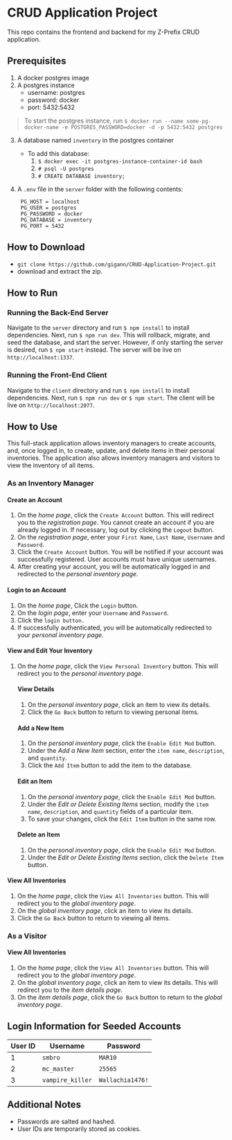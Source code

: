 # CRUD Application Project
This repo contains the frontend and backend for my Z-Prefix CRUD application.

## Prerequisites
1. A docker postgres image
2. A postgres instance
    - username: postgres
    - password: docker
    - port: 5432:5432
>To start the postgres instance, run `$ docker run --name some-pg-docker-name -e POSTGRES_PASSWORD=docker -d -p 5432:5432 postgres`
3. A database named `inventory` in the postgres container
    - To add this database:
        1. `$ docker exec -it postgres-instance-container-id bash`
        2. `# psql -U postgres`
        3. `# CREATE DATABASE inventory;`
4. A `.env` file in the `server` folder with the following contents:

        PG_HOST = localhost
        PG_USER = postgres
        PG_PASSWORD = docker
        PG_DATABASE = inventory
        PG_PORT = 5432

## How to Download
- `git clone https://github.com/gigann/CRUD-Application-Project.git`
- download and extract the zip.

## How to Run
### Running the Back-End Server
Navigate to the `server` directory and run `$ npm install` to install dependencies. Next, run `$ npm run dev`. This will rollback, migrate, and seed the database, and start the server. However, if only starting the server is desired, run `$ npm start` instead. The server will be live on `http://localhost:1337`.

### Running the Front-End Client
Navigate to the `client` directory and run `$ npm install` to install dependencies. Next, run `$ npm run dev` or `$ npm start`. The client will be live on `http://localhost:2077`.

## How to Use
This full-stack application allows inventory managers to create accounts, and, once logged in, to create, update, and delete items in their personal inventories. The application also allows inventory managers and visitors to view the inventory of all items.
### As an Inventory Manager
#### Create an Account
1. On the *home page*, click the `Create Account` button. This will redirect you to the *registration page*. You cannot create an account if you are already logged in. If necessary, log out by clicking the `Logout` button.
2. On the *registration page*, enter your `First Name`, `Last Name`,  `Username` and `Password`.
3. Click the `Create Account` button. You will be notified if your account was successfully registered. User accounts must have unique usernames.
4. After creating your account, you will be automatically logged in and redirected to the *personal inventory page*.

#### Login to an Account
1. On the *home page*, Click the `Login` button.
2. On the *login page*, enter your `Username` and `Password`.
3. Click the `login button.`
4. If successfully authenticated, you will be automatically redirected to your *personal inventory page*.

#### View and Edit Your Inventory
1. On the *home page*, click the `View Personal Inventory` button. This will redirect you to the *personal inventory page*.
    #### View Details
    1. On the *personal inventory page*, click an item to view its details.
    2. Click the `Go Back` button to return to viewing personal items.
    #### Add a New Item
    1. On the *personal inventory page*, click the `Enable Edit Mod` button.
    2. Under the *Add a New Item* section, enter the `item name`, `description`, and `quantity`.
    3. Click the `Add Item` button to add the item to the database.
    #### Edit an Item
    1. On the *personal inventory page*, click the `Enable Edit Mod` button.
    2. Under the *Edit or Delete Existing Items* section, modify the `item name`, `description`, and `quantity` fields of a particular item.
    3. To save your changes, click the `Edit Item` button in the same row.
    #### Delete an Item
    1. On the *personal inventory page*, click the `Enable Edit Mod` button.
    2. Under the *Edit or Delete Existing Items* section, click the `Delete Item` button.

#### View All Inventories
1. On the *home page*, click the `View All Inventories` button. This will redirect you to the *global inventory page*.
2. On the *global inventory page*, click an item to view its details.
3. Click the `Go Back` button to return to viewing all items.

### As a Visitor

#### View All Inventories
1. On the *home page*, click the `View All Inventories` button. This will redirect you to the *global inventory page*.
2. On the *global inventory page*, click an item to view its details. This will redirect you to the *item details page*.
3. On the *item details page*, click the `Go Back` button to return to the *global inventory page*.

## Login Information for Seeded Accounts
| User ID|Username|Password|
|-|-|-|
|1|`smbro`|`MAR10`|
|2|`mc_master`|`25565`|
|3|`vampire_killer`|`Wallachia1476!`|

## Additional Notes
- Passwords are salted and hashed.
- User IDs are temporarily stored as cookies.